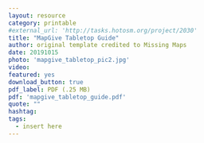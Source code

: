 ```yaml
---
layout: resource
category: printable
#external_url: 'http://tasks.hotosm.org/project/2030'
title: "MapGive Tabletop Guide"
author: original template credited to Missing Maps
date: 20191015
photo: 'mapgive_tabletop_pic2.jpg'
video: 
featured: yes
download_button: true
pdf_label: PDF (.25 MB)
pdf: 'mapgive_tabletop_guide.pdf'
quote: ""
hashtag:
tags:
  - insert here
---
```

